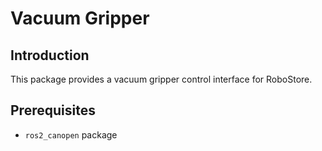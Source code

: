 # Vacuum Gripper

## Introduction

This package provides a vacuum gripper control interface for RoboStore.

## Prerequisites

- `ros2_canopen` package